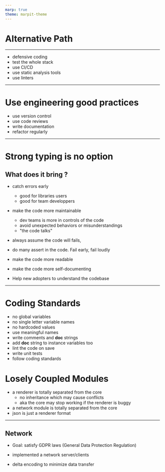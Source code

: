 ```yaml
---
marp: true
theme: marpit-theme
---
```


# Alternative Path


---

- defensive coding
- test the whole stack
- use CI/CD
- use static analysis tools
- use linters

---

# Use engineering good practices
- use version control
- use code reviews
- write documentation
- refactor regularly

---

# Strong typing is no option

## What does it bring ?
- catch errors early
  - good for libraries users
  - good for team developpers
- make the code more maintainable
  - dev teams is more in controls of the code
  - avoid unexpected behaviors or misunderstandings 
  - "the code talks"
- always assume the code will fails, 
- do many assert in the code. Fail early, fail loudly

- make the code more readable
- make the code more self-documenting
- Help new adopters to understand the codebase

---

# Coding Standards
- no global variables
- no single letter variable names
- no hardcoded values
- use meaningful names
- write comments and __doc__ strings
- add __doc__ string to instance variables too
- lint the code on save
- write unit tests
- follow coding standards

# Losely Coupled Modules
- a renderer is totally separated from the core
  - no inheritance which may cause conflicts
  - aka the core may stop working if the renderer is buggy
- a network module is totally separated from the core
- json is just a renderer format


---

## Network

- Goal: satisfy GDPR laws (General Data Protection Regulation)

- implemented a network server/clients

- delta encoding to minimize data transfer
